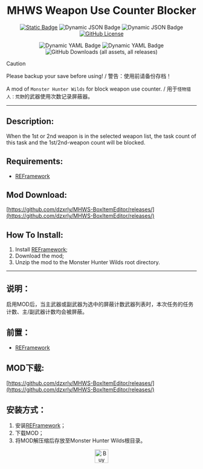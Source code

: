 <div align="center">

# MHWS Weapon Use Counter Blocker

</div>

<div align="center">

[![Static Badge](https://img.shields.io/badge/Nexusmods-Item%20Box%20Editor-%23d28934?style=for-the-badge)](https://www.nexusmods.com/monsterhunterwilds/mods/102) ![Dynamic JSON Badge](https://img.shields.io/badge/dynamic/json?url=https%3A%2F%2Fraw.githubusercontent.com%2Fdzxrly%2FMHWS-BoxItemEditor%2Fmain%2Fversion.json&query=%24.version&style=for-the-badge&label=VERSION) ![Dynamic JSON Badge](https://img.shields.io/badge/dynamic/json?url=https%3A%2F%2Fraw.githubusercontent.com%2Fdzxrly%2FMHWS-BoxItemEditor%2Frefs%2Fheads%2Fmain%2Fversion.json&query=%24.max&style=for-the-badge&label=Supported%20Game%20Version%20(MAX)&color=FF5733) [![GitHub License](https://img.shields.io/github/license/dzxrly/MHWS-BoxItemEditor?style=for-the-badge)](https://github.com/dzxrly/MHWS-BoxItemEditor/blob/main/LICENSE)

![Dynamic YAML Badge](https://img.shields.io/badge/dynamic/yaml?url=https%3A%2F%2Fraw.githubusercontent.com%2Fdzxrly%2FMHWS-BoxItemEditor%2Frefs%2Fheads%2Fmain%2Fmod_info.yaml&query=%24.views_count&style=for-the-badge&label=Nexusmods%20views&color=F0E6EF) ![Dynamic YAML Badge](https://img.shields.io/badge/dynamic/yaml?url=https%3A%2F%2Fraw.githubusercontent.com%2Fdzxrly%2FMHWS-BoxItemEditor%2Frefs%2Fheads%2Fmain%2Fmod_info.yaml&query=%24.total_download_count&style=for-the-badge&label=Nexusmods%20downloads&color=A8DADC) ![GitHub Downloads (all assets, all releases)](https://img.shields.io/github/downloads/dzxrly/MHWS-BoxItemEditor/total?style=for-the-badge&label=Github%20Downloads&color=bce784)


</div>

> [!CAUTION]
> Please backup your save before using! / 警告：使用前请备份存档！

A mod of `Monster Hunter Wilds` for block weapon use counter. / 用于`怪物猎人：荒野`的武器使用次数记录屏蔽器。

---

## Description:

When the 1st or 2nd weapon is in the selected weapon list, the task count of this task and the 1st/2nd-weapon count will be blocked.

## Requirements:
- [REFramework](https://www.nexusmods.com/monsterhunterwilds/mods/93)

## Mod Download:

[https://github.com/dzxrly/MHWS-BoxItemEditor/releases/](https://github.com/dzxrly/MHWS-BoxItemEditor/releases/)

## How To Install:

1. Install [REFramework](https://www.nexusmods.com/monsterhunterwilds/mods/93);
2. Download the mod;
3. Unzip the mod to the Monster Hunter Wilds root directory.

---

## 说明：

启用MOD后，当主武器或副武器为选中的屏蔽计数武器列表时，本次任务的任务计数、主/副武器计数均会被屏蔽。

## 前置：
- [REFramework](https://www.nexusmods.com/monsterhunterwilds/mods/93)

## MOD下载:

[https://github.com/dzxrly/MHWS-BoxItemEditor/releases/](https://github.com/dzxrly/MHWS-BoxItemEditor/releases/)

## 安装方式：

1. 安装[REFramework](https://www.nexusmods.com/monsterhunterwilds/mods/93)；
2. 下载MOD；
3. 将MOD解压缩后存放至Monster Hunter Wilds根目录。

<div align="center">

<a href='https://ko-fi.com/F1F0PZH7X' target='_blank'><img height='36' style='border:0px;height:36px;' src='https://storage.ko-fi.com/cdn/kofi1.png?v=6' border='0' alt='Buy Me a Coffee at ko-fi.com' /></a>

</div>
